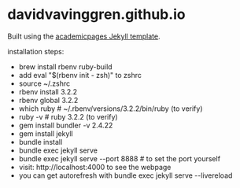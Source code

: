# davidvavinggren.github.io

Built using the [academicpages Jekyll template](https://github.com/academicpages/academicpages.github.io).

installation steps:
- brew install rbenv ruby-build
- add eval "$(rbenv init - zsh)" to zshrc
- source ~/.zshrc
- rbenv install 3.2.2
- rbenv global 3.2.2
- which ruby     # ~/.rbenv/versions/3.2.2/bin/ruby (to verify)
- ruby -v        # ruby 3.2.2 (to verify)
- gem install bundler -v 2.4.22
- gem install jekyll
- bundle install
- bundle exec jekyll serve
- bundle exec jekyll serve --port 8888 # to set the port yourself
- visit: http://localhost:4000 to see the webpage
- you can get autorefresh with bundle exec jekyll serve --livereload

